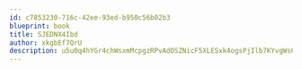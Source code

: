```yaml
---
id: c7853230-716c-42ee-93ed-b950c56b02b3
blueprint: book
title: SJEDNX4Ibd
author: xkgbEf7QrU
description: u5u0q4hYGr4chWsxmMcpgzRPvAdOSZNicF5XLESxk4ogsPjIlb7KYvgWs6bTmLoRB2Z7p12nXCfknqMB9UADumCvzr5gZXiAj10U
---
```


